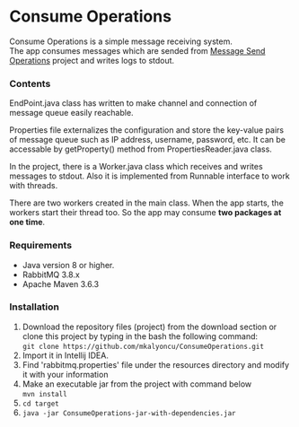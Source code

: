 
# Consume Operations


Consume Operations is a simple message receiving system.  
The app consumes messages which are sended from [Message Send Operations](https://github.com/mkalyoncu/MessageSendOperations) project and writes logs to stdout. 

### Contents  

EndPoint.java class has written to make channel and connection of message queue easily reachable.  

Properties file externalizes the configuration and store the key-value pairs of message queue such as IP address, username, password, etc. It can be accessable by getProperty() method from PropertiesReader.java class.

In the project, there is a Worker.java class which receives and writes messages to stdout. Also it is implemented from Runnable interface to work with threads.

There are two workers created in the main class. When the app starts, the workers start their thread too. So the app may consume **two packages at one time**.

### Requirements  

* Java version 8 or higher.  
* RabbitMQ 3.8.x
* Apache Maven 3.6.3

### Installation

1. Download the repository files (project) from the download section or clone this project by typing in the bash the following command:  
``
git clone https://github.com/mkalyoncu/ConsumeOperations.git
``
2. Import it in Intellij IDEA.  
3. Find 'rabbitmq.properties' file under the resources directory and modify it with your information
4. Make an executable jar from the project with command below  
``
mvn install
``    
5. ``` cd target ```  
6. ``` java -jar ConsumeOperations-jar-with-dependencies.jar ```
